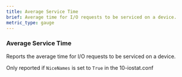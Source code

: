 ```yaml
---
title: Average Service Time
brief: Average time for I/O requests to be serviced on a device.
metric_type: gauge
---
```

### Average Service Time

Reports the average time for I/O requests to be serviced on a device.

Only reported if `NiceNames` is set to `True` in the 10-iostat.conf